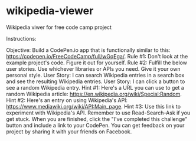 # wikipedia-viewer
Wikipedia viwer for free code camp project

Instructions:
  
  Objective: Build a CodePen.io app that is functionally similar to this: https://codepen.io/FreeCodeCamp/full/wGqEga/.
  Rule #1: Don't look at the example project's code. Figure it out for yourself.
  Rule #2: Fulfill the below user stories. Use whichever libraries or APIs you need. Give it your own personal style.
  User Story: I can search Wikipedia entries in a search box and see the resulting Wikipedia entries.
  User Story: I can click a button to see a random Wikipedia entry.
  Hint #1: Here's a URL you can use to get a random Wikipedia article: https://en.wikipedia.org/wiki/Special:Random.
  Hint #2: Here's an entry on using Wikipedia's API: https://www.mediawiki.org/wiki/API:Main_page.
  Hint #3: Use this link to experiment with Wikipedia's API.
  Remember to use Read-Search-Ask if you get stuck.
  When you are finished, click the "I've completed this challenge" button and include a link to your CodePen.
  You can get feedback on your project by sharing it with your friends on Facebook.
